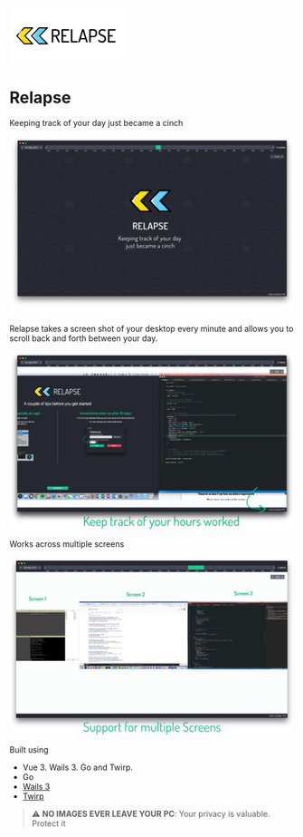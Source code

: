 <img src="docs/relapse-github.png" alt="Keeping track of your day just became a cinch" width="200px">

# Relapse

Keeping track of your day just became a cinch

![Application Example](docs/HeroImage.jpg)

Relapse takes a screen shot of your desktop every minute and allows you to scroll back and forth between your day. 

![How many hours you where active](docs/HoursWorked.jpg)

Works across multiple screens

![Relapse example](docs/MultiscreenSupport.jpg)


Built using 

 - Vue 3. Wails 3. Go and Twirp.
 - Go
 - [Wails 3](https://github.com/wailsapp/wails)
 - [Twirp](https://github.com/twitchtv/twirp)


> :warning: **NO IMAGES EVER LEAVE YOUR PC**: Your privacy is valuable. Protect it

